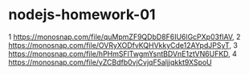 # nodejs-homework-01

1 https://monosnap.com/file/quMpmZF9QDbD8F6IU6lGcPXp03fIAV,
2 https://monosnap.com/file/OVRyXODfvKQHVkkyCde12AYpdJPSyT,
3 https://monosnap.com/file/hPHmSFlTwgmYsntBDVnE1ztVN6UFKD,
4 https://monosnap.com/file/yZCBdfb0vjCvjqF5aljjqkkt9XSpoU
